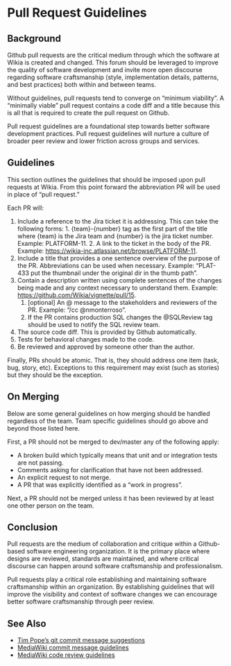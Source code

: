 # Pull Request Guidelines

## Background

Github pull requests are the critical medium through which the software at Wikia
is created and changed. This forum should be leveraged to improve the quality of
software development and invite more open discourse regarding software
craftsmanship (style, implementation details, patterns, and best practices) both
within and between teams.

Without guidelines, pull requests tend to converge on “minimum viability”. A
“minimally viable” pull request contains a code diff and a title because this is
all that is required to create the pull request on Github.

Pull request guidelines are a foundational step towards better software
development practices. Pull request guidelines will nurture a culture of
broader peer review and lower friction across groups and services.

## Guidelines

This section outlines the guidelines that should be imposed upon pull requests at Wikia.
From this point forward the abbreviation PR will be used in place of “pull request.”

Each PR will:
  1. Include a reference to the Jira ticket it is addressing. This can take the
     following forms:
    1. {team}-{number} tag as the first part of the title where {team} is the
       Jira team and {number} is the jira ticket number. Example: PLATFORM-11.
    2. A link to the ticket in the body of the PR. Example:
       https://wikia-inc.atlassian.net/browse/PLATFORM-11.
  2. Include a title that provides a one sentence overview of the purpose of the
     PR. Abbreviations can be used when necessary. Example: “PLAT-433 put the
     thumbnail under the original dir in the thumb path”.
  3. Contain a description written using complete sentences of the changes being
     made and any context necessary to understand them. Example:
     https://github.com/Wikia/vignette/pull/15.
       1. [optional] An @ message to the stakeholders and reviewers of the PR.
          Example: “/cc @nmonterroso”.
       2. If the PR contains production SQL changes the @SQLReview tag should be
          used to notify the SQL review team.
  4. The source code diff. This is provided by Github automatically.
  5. Tests for behavioral changes made to the code. 
  6. Be reviewed and approved by someone other than the author.

Finally, PRs should be atomic. That is, they should address one item (task, bug,
story, etc). Exceptions to this requirement may exist (such as stories) but they
should be the exception.


## On Merging

Below are some general guidelines on how merging should be handled regardless
of the team. Team specific guidelines should go above and beyond those listed
here.

First, a PR should not be merged to dev/master any of the following apply:
  * A broken build which typically means that unit and or integration tests are
    not passing.
  * Comments asking for clarification that have not been addressed.
  * An explicit request to not merge.
  * A PR that was explicitly identified as a “work in progress”. 

Next, a PR should not be merged unless it has been reviewed by at least one
other person on the team.

## Conclusion

Pull requests are the medium of collaboration and critique within a
Github-based software engineering organization. It is the primary place where
designs are reviewed, standards are maintained, and where critical discourse
can happen around software craftsmanship and professionalism.

Pull requests play a critical role establishing and maintaining software
craftsmanship within an organization. By establishing guidelines that will
improve the visibility and context of software changes we can encourage better
software craftsmanship through peer review. 

## See Also

  * [Tim Pope’s git commit message suggestions](http://tbaggery.com/2008/04/19/a-note-about-git-commit-messages.html)
  * [MediaWiki commit message guidelines](https://www.mediawiki.org/wiki/Gerrit/Commit_message_guidelines)
  * [MediaWiki code review guidelines](https://www.mediawiki.org/wiki/Gerrit/Code_review)
